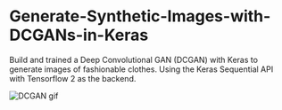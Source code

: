 # Generate-Synthetic-Images-with-DCGANs-in-Keras

Build and trained a Deep Convolutional GAN (DCGAN) with Keras to generate images of fashionable clothes. Using the Keras Sequential API with Tensorflow 2 as the backend.

![DCGAN gif](https://github.com/vishnuexe/Generate-Synthetic-Images-with-DCGANs-in-Keras/blob/master/dcgan_demo.gif)
